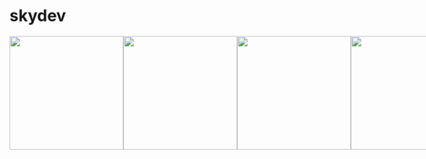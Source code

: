 # skydev
<div >
  <div style="display: flex;  ">
    <img  width="200" src="https://github.com/Nurzhigit97/skydev/assets/106031957/968c4b34-0f47-43e7-9021-8f7adb43ae1b"/>
    <img width="200" src=""/>
       <img  width="200" src="https://github.com/Nurzhigit97/skydev/assets/106031957/2a4e9ff7-e467-4d66-9b5b-90cf14359a11"/>
    <img width="200" src=""/>
       <img  width="200" src="https://github.com/Nurzhigit97/skydev/assets/106031957/0dd94618-d093-47b9-93a6-83f6fc496203"/>
    <img width="200" src=""/>
       <img  width="200" src="https://github.com/Nurzhigit97/skydev/assets/106031957/3f9bb869-9b26-4da5-87aa-46cb4b4fd3ae"/>
  </div>
</div>

